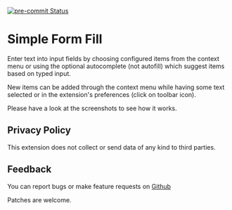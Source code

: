 [![pre-commit Status](https://github.com/sblask/webextension-simple-form-fill/actions/workflows/pre-commit.yml/badge.svg)](https://github.com/sblask/webextension-simple-form-fill/actions/workflows/pre-commit.yml)

Simple Form Fill
================
Enter text into input fields by choosing configured items from the context menu
or using the optional autocomplete (not autofill) which suggest items based on
typed input.

New items can be added through the context menu while having some text selected
or in the extension's preferences (click on toolbar icon).

Please have a look at the screenshots to see how it works.

Privacy Policy
--------------

This extension does not collect or send data of any kind to third parties.

Feedback
--------

You can report bugs or make feature requests on
[Github](https://github.com/sblask/webextension-simple-form-fill)

Patches are welcome.
